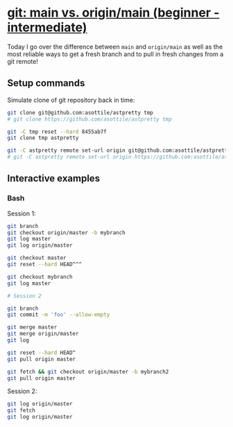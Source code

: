 # [git: main vs. origin/main (beginner - intermediate)](https://youtu.be/f-92I_gxgjA)

Today I go over the difference between `main` and `origin/main` as well as the most reliable ways to get a fresh branch and to pull in fresh changes from a git remote!

## Setup commands

Simulate clone of git repository back in time:

```bash
git clone git@github.com:asottile/astpretty tmp
# git clone https://github.com/asottile/astpretty tmp

git -C tmp reset --hard 8455ab7f
git clone tmp astpretty

git -C astpretty remote set-url origin git@github.com:asottile/astpretty
# git -C astpretty remote set-url origin https://github.com:asottile/astpretty
```

## Interactive examples

### Bash

Session 1:

```bash
git branch
git checkout origin/master -b mybranch
git log master
git log origin/master

git checkout master
git reset --hard HEAD^^^

git checkout mybranch
git log master

# Session 2

git branch
git commit -m 'foo' --allow-empty

git merge master
git merge origin/master
git log

git reset --hard HEAD^
git pull origin master

git fetch && git checkout origin/master -b mybranch2
git pull origin master
```

Session 2:

```bash
git log origin/master
git fetch
git log origin/master
```
